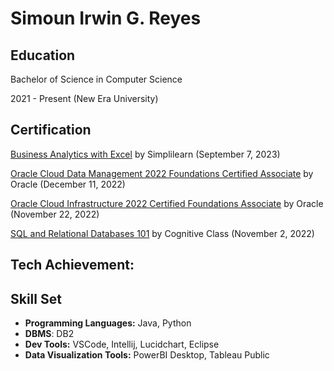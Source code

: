 # Simoun Irwin G. Reyes


## Education
Bachelor of Science in Computer Science 

2021 - Present (New Era University)

## Certification  
[Business Analytics with Excel](https://www.simplilearn.com/skillup-certificate-landing?token=eyJjb3Vyc2VfaWQiOiI2NjQiLCJjZXJ0aWZpY2F0ZV91cmwiOiJodHRwczpcL1wvY2VydGlmaWNhdGVzLnNpbXBsaWNkbi5uZXRcL3NoYXJlXC90aHVtYl80NDk5MTY5XzE2OTQwOTUzNjcucG5nIiwidXNlcm5hbWUiOiJTaW1vdW4gSXJ3aW4gRy4gUmV5ZXMgIn0%3D&utm_source=shared-certificate&utm_medium=lms&utm_campaign=shared-certificate-promotion&referrer=https%3A%2F%2Flms.simplilearn.com%2Fcourses%2F2738%2FBusiness-Analytics-with-Excel%2Fcertificate%2Fdownload-skillup&%24web_only=true&_branch_match_id=1163772792224770321&_branch_referrer=H4sIAAAAAAAAA8soKSkottLXL87MLcjJ1EssKNDLyczL1k%2FVzzPJdjR2zA0PcU4CAF%2BpLtolAAAA) by Simplilearn (September 7, 2023)

[Oracle Cloud Data Management 2022 Foundations Certified Associate](https://catalog-education.oracle.com/pls/certview/sharebadge?id=94053887C1CA78E07E1D103F5265FF7470E9F3F181FAA60432D081314296897A) by Oracle (December 11, 2022)  

[Oracle Cloud Infrastructure 2022 Certified Foundations Associate](https://catalog-education.oracle.com/pls/certview/sharebadge?id=46D9BEF6C8DE3194939C63162C08F0EB446F5C78386AE8F1E1A125AB8A2F0BD7) by Oracle (November 22, 2022)

[SQL and Relational Databases 101](https://courses.cognitiveclass.ai/certificates/d748812cd1ca49868f4c78d001750600) by Cognitive Class (November 2, 2022)

## Tech Achievement:

## Skill Set
* **Programming Languages:** Java, Python
* **DBMS**: DB2
* **Dev Tools:** VSCode, Intellij, Lucidchart, Eclipse
* **Data Visualization Tools:**  PowerBI Desktop, Tableau Public

